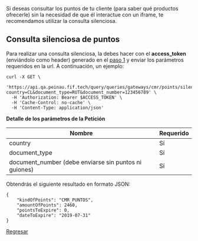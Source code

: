 Si deseas consultar los puntos de tu cliente (para saber qué productos ofrecerle) sin la necesidad de que él interactue con un iframe, te recomendamos utilizar la consulta silenciosa.

## Consulta silenciosa de puntos

Para realizar una consulta silenciosa, la debes hacer con el **access_token** (enviándolo como header) generado en el [paso 1](obtener-token-acceso.md) y enviar los parámetros requeridos en la url. A continuación, un ejemplo:

```
curl -X GET \
  'https://api.qa.peinau.fif.tech/query/queries/gateways/cmr/points/silent?country=CL&document_type=RUT&document_number=123456789' \
  -H 'Authorization: Bearer $ACCESS_TOKEN' \
  -H 'Cache-Control: no-cache' \
  -H 'Content-Type: application/json'
```
**Detalle de los parámetros de la Petición**

| Nombre                                   |    Requerido |
| ---------------------------------------- | ------------ |
| country                                  | Sí           |
| document_type                            | Sí           |
| document_number (debe enviarse sin puntos ni guiones) | Sí           |

Obtendrás el siguiente resultado en formato JSON:
```
{
    "kindOfPoints": "CMR_PUNTOS",
    "amountOfPoints": 2460,
    "pointsToExpire": 0,
    "dateToExpire": "2019-07-31"
}
```

[Regresar](introduction.md)
